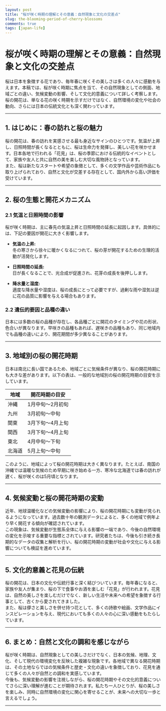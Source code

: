 ```yaml
---
layout: post
title: "桜が咲く時期の理解とその意義：自然現象と文化の交差点"
slug: the-blooming-period-of-cherry-blossoms
comments: true
tags: [japan-life]
---
```

# 桜が咲く時期の理解とその意義：自然現象と文化の交差点

桜は日本を象徴する花であり、毎年春に咲くその美しさは多くの人々に感動を与えます。本稿では、桜が咲く時期に焦点を当て、その自然現象としての側面、地域ごとの違い、気候変動の影響、そして文化的意義について詳しく考察します。桜の開花は、単なる花の咲く時期を示すだけではなく、自然環境の変化や社会の動向、さらには日本の伝統文化とも深く関わっています。

---

<script async src="https://pagead2.googlesyndication.com/pagead/js/adsbygoogle.js?client=ca-pub-7886659064712565"
     crossorigin="anonymous"></script>
<!-- 광고2 -->
<ins class="adsbygoogle"
     style="display:block"
     data-ad-client="ca-pub-7886659064712565"
     data-ad-slot="1101493367"
     data-ad-format="auto"
     data-full-width-responsive="true"></ins>
<script>
     (adsbygoogle = window.adsbygoogle || []).push({});
</script>

## 1. はじめに：春の訪れと桜の魅力

桜の開花は、春の訪れを実感させる最も身近なサインのひとつです。気温が上昇し、日照時間が長くなるとともに、桜は生命力を発揮し、美しい花を咲かせます。日本各地で行われる「花見」は、桜の季節における伝統的なイベントとして、家族や友人と共に自然の美を楽しむ大切な風物詩となっています。  
また、桜は新たなスタートや希望の象徴として、多くの文学作品や芸術作品にも取り上げられており、自然と文化が交差する存在として、国内外から高い評価を受けています。

---

## 2. 桜の生態と開花メカニズム

### 2.1 気温と日照時間の影響

桜が咲く時期は、主に春先の気温上昇と日照時間の延長に起因します。具体的には、下記の要因が開花に大きく影響します。

- **気温の上昇:**  
  冬の寒さから徐々に暖かくなるにつれて、桜の芽が開花するための生理的活動が活発化します。

- **日照時間の延長:**  
  日が長くなることで、光合成が促進され、花芽の成長を後押しします。

- **降水量と湿度:**  
  適度な降水量や湿度は、桜の成長にとって必要ですが、過剰な雨や湿気は逆に花の品質に影響を与える場合もあります。

### 2.2 遺伝的要因と品種の違い

日本には多数の桜の品種が存在し、各品種ごとに開花のタイミングや花の形状、色合いが異なります。早咲きの品種もあれば、遅咲きの品種もあり、同じ地域内でも品種の違いにより、開花期間が多少異なることがあります。

---

<script async src="https://pagead2.googlesyndication.com/pagead/js/adsbygoogle.js?client=ca-pub-7886659064712565"
     crossorigin="anonymous"></script>
<!-- 광고2 -->
<ins class="adsbygoogle"
     style="display:block"
     data-ad-client="ca-pub-7886659064712565"
     data-ad-slot="1101493367"
     data-ad-format="auto"
     data-full-width-responsive="true"></ins>
<script>
     (adsbygoogle = window.adsbygoogle || []).push({});
</script>

## 3. 地域別の桜の開花時期

日本は南北に長い国であるため、地域ごとに気候条件が異なり、桜の開花時期にも大きな差があります。以下の表は、一般的な地域別の桜の開花時期の目安を示しています。

| 地域     | 開花時期の目安               |
|----------|-----------------------------|
| 沖縄     | 1月中旬～2月初旬            |
| 九州     | 3月初旬～中旬              |
| 関東     | 3月下旬～4月上旬            |
| 関西     | 3月下旬～4月上旬            |
| 東北     | 4月中旬～下旬              |
| 北海道   | 5月上旬～中旬              |

このように、地域によって桜の開花時期は大きく異なります。たとえば、南国の沖縄では温暖な気候のため早期に咲き始める一方、寒冷な北海道では春の訪れが遅く、桜が咲くのは5月頃となります。

---

<script async src="https://pagead2.googlesyndication.com/pagead/js/adsbygoogle.js?client=ca-pub-7886659064712565"
     crossorigin="anonymous"></script>
<!-- 광고2 -->
<ins class="adsbygoogle"
     style="display:block"
     data-ad-client="ca-pub-7886659064712565"
     data-ad-slot="1101493367"
     data-ad-format="auto"
     data-full-width-responsive="true"></ins>
<script>
     (adsbygoogle = window.adsbygoogle || []).push({});
</script>

## 4. 気候変動と桜の開花時期の変動

近年、地球温暖化などの気候変動の影響により、桜の開花時期にも変動が見られるようになっています。過去数十年の観測データによると、多くの地域で例年より早く開花する傾向が確認されています。  
この現象は、気候変動が生態系全体に与える影響の一端であり、今後の自然環境の変化を示唆する重要な指標とされています。研究者たちは、今後も引き続き長期的なデータの収集と解析を行い、桜の開花時期の変動が社会や文化に与える影響についても検証を進めています。

---

<script async src="https://pagead2.googlesyndication.com/pagead/js/adsbygoogle.js?client=ca-pub-7886659064712565"
     crossorigin="anonymous"></script>
<!-- 광고2 -->
<ins class="adsbygoogle"
     style="display:block"
     data-ad-client="ca-pub-7886659064712565"
     data-ad-slot="1101493367"
     data-ad-format="auto"
     data-full-width-responsive="true"></ins>
<script>
     (adsbygoogle = window.adsbygoogle || []).push({});
</script>

## 5. 文化的意義と花見の伝統

桜の開花は、日本の文化や伝統行事と深く結びついています。毎年春になると、家族や友人が集まり、桜の下で食事やお酒を楽しむ「花見」が行われます。花見は、自然の美しさを楽しむだけでなく、新しい生活や未来への希望を象徴する行事として、古くから愛されてきました。  
また、桜は儚さと美しさを併せ持つ花として、多くの詩歌や絵画、文学作品にインスピレーションを与え、現代においても多くの人々の心に深い感動をもたらしています。

---

## 6. まとめ：自然と文化の調和を感じながら

桜が咲く時期は、自然現象としての美しさだけでなく、日本の気候、地理、文化、そして現代の環境変化を反映した複雑な現象です。各地域で異なる開花時期は、その土地ならではの気候条件と歴史・文化の違いを象徴しており、花見を通じて多くの人々が自然との調和を実感しています。  
今後も、気候変動の影響を注視しながら、桜の開花時期やその文化的意義についてさらに深い理解が進むことが期待されます。私たち一人ひとりが、桜の美しさを楽しみ、同時に自然環境の変化に関心を寄せることが、未来への大切な一歩と言えるでしょう。

---

<script async src="https://pagead2.googlesyndication.com/pagead/js/adsbygoogle.js?client=ca-pub-7886659064712565"
     crossorigin="anonymous"></script>
<!-- 광고2 -->
<ins class="adsbygoogle"
     style="display:block"
     data-ad-client="ca-pub-7886659064712565"
     data-ad-slot="1101493367"
     data-ad-format="auto"
     data-full-width-responsive="true"></ins>
<script>
     (adsbygoogle = window.adsbygoogle || []).push({});
</script>